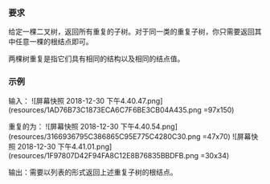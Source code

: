 ### 要求
给定一棵二叉树，返回所有重复的子树。对于同一类的重复子树，你只需要返回其中任意一棵的根结点即可。

两棵树重复是指它们具有相同的结构以及相同的结点值。

### 示例
输入：
![屏幕快照 2018-12-30 下午4.40.47.png](resources/1AD76B73C1873ECA6C7F6BE3CB04A435.png =97x150)

重复的为：
![屏幕快照 2018-12-30 下午4.40.54.png](resources/3166936795C386865C95E775C4280C30.png =47x70)
![屏幕快照 2018-12-30 下午4.41.01.png](resources/1F97807D42F94FA8C12E8B76835BBDFB.png =30x34)

输出：需要以列表的形式返回上述重复子树的根结点。